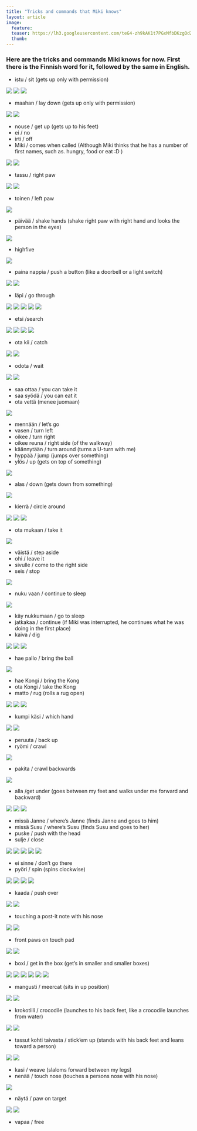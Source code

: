```yaml
---
title: "Tricks and commands that Miki knows"
layout: article
image:
  feature:
  teaser: https://lh3.googleusercontent.com/teG4-zh9kAK1t7PGxMfbDKzgOdZQtthVxFIwewGa5Gk=w245
  thumb:
---
```


### Here are the tricks and commands Miki knows for now. First there is the Finnish word for it, followed by the same in English. 

* istu / sit (gets up only with permission)

![](https://lh3.googleusercontent.com/l77cdyZg61vDEDKe99Tb0-VmuW0Ch4o7OrB6lMBRpIg=w245)
![](https://lh3.googleusercontent.com/GTOz_VG-Dwb4nF348VQLZc1yuGyRRtv-MEk15el2Q1U=w245)
![](https://lh3.googleusercontent.com/AzkUHM7LzsKgXUjOcNP442wZ_NIcdWIehTH2D_arnGs=w245)

* maahan / lay down (gets up only with permission)

![](https://lh3.googleusercontent.com/RdgfYjp0HzsSBcZR4BMOF3vtIUBvgqesm4a5G1q_z0s=w245)
![](https://lh3.googleusercontent.com/Si8eYmER7LukuQMbzqzaxoZnLGy408aG03PBwvwtsGg=w245)

* nouse / get up (gets up to his feet)
* ei / no
* irti / off
* Miki / comes when called (Although Miki thinks that he has a number of first names, such as. hungry, food or eat :D )

![](https://lh3.googleusercontent.com/T46elXbFVrbxPl2Js7auyv2kZSJvAmdMLGmPS590cr4=w245)
![](https://lh3.googleusercontent.com/DlfaBTOnwuIaODbVMsnLqCe1bobZQDHrxO07ziNwdJA=w245)

* tassu / right paw

![](https://lh3.googleusercontent.com/NwoEadbxY11lCtn8esH8S5DAeG7ye1VtxIUyXrpaxPY=w245)
![](https://lh3.googleusercontent.com/UQul_86wZHz1k9l_f4WiK7ovTxsLDQRUoMfkzOzOhG4=w245)

* toinen / left paw

![](https://lh3.googleusercontent.com/5FwhXNnO4G3GjnP5NBSyfjskFQvGNdIuOFwclCTJ7s8=w245)

* päivää / shake hands (shake right paw with right hand and looks the person in the eyes)

![](https://lh3.googleusercontent.com/u93ei2EfanOTigKHzoNz8dWafYL7YYx1IyYnaNuAfk4=w245)

* highfive

![](https://lh3.googleusercontent.com/iAclKdd_MoBaKrB6GNc6W8VOUHIAfG3T08Ry2m0IJts=w245)

* paina nappia / push a button (like a doorbell or a light switch)

![](https://lh3.googleusercontent.com/ZCveg_fIVMFJoqPJZE6YwIOLUG_eVHosRr_N87BRvWA=w245)
![](https://lh3.googleusercontent.com/WRnNzfp_d-9VO7npm6OstfZ02QEenlFgHVGQdsV5SWw=w245)

* läpi / go through

![](https://lh3.googleusercontent.com/V0byZAkne8I_OPPix1OibOw17jcbSNgKt4uConJmhHw=w245)
![](https://lh3.googleusercontent.com/ondAo46IzTo6I3RFE_7Vf7lHyZVgj9pqOCsZ2YTKO1Q=w245)
![](https://lh3.googleusercontent.com/gXHxbKCyeYj6Dxu8AUMVEFK8R9VirI8yRXJAFeUHmro=w245)
![](https://lh3.googleusercontent.com/Dv9gQSYg9n7rfuVXXB0ZRzK8ZYr2qVL30AKK9aSl22k=w245)
![](https://lh3.googleusercontent.com/8B9vXzYb9Okt-fZm62ts_cQStSbpS3wqoleUio4bXlw=w245)

* etsi /search

![](https://lh3.googleusercontent.com/G2O0H22zVGDqRpIFB-b1FDfaZ52LIMK2JRfbnCBsX2A=w245)
![](https://lh3.googleusercontent.com/J_YwpPXnDn32Az-d0f4MkmQqxgSfmz_iJgF2JYK04R0=w245)
![](https://lh3.googleusercontent.com/RGH21UGTgqYTItKrY6EvOScTWHDXMl9L_mWiol1qAfU=w245)
![](https://lh3.googleusercontent.com/5NP38_EKMruEhRSvlEneSRGrz72ETMwBwoiSZFA7AoQ=w245)

* ota kii / catch

![](https://lh3.googleusercontent.com/G73PqpKS2T6S4-sCOngSyEUzSpnFHOiN-T6hvU8rw8M=w245)
![](https://lh3.googleusercontent.com/n4Bog9kZkeORymOfXdOF8uCh4lSQYdHfjcSOVdoJseE=w245)

* odota / wait

![](https://lh3.googleusercontent.com/1ag025tJip4yM6pieZJ5Lltmemz3-jd3SJlvUy6ccWc=w245)
![](https://lh3.googleusercontent.com/LD0JKrXYSPCQ5DlbrUBeKRPqjkstFIbi_jJ5L3ZWWpg=w245)

* saa ottaa / you can take it
* saa syödä / you can eat it
* ota vettä (menee juomaan)

![](https://lh3.googleusercontent.com/ajRm1BWEJrDdvQnGOQ6SoNQgRZLQkLywyw_WIejwiBA=w245)

* mennään / let’s go
* vasen / turn left
* oikee / turn right
* oikee reuna / right side (of the walkway)
* käännytään / turn around (turns a U-turn with me)
* hyppää / jump (jumps over something)
* ylös / up (gets on top of something)

![](https://lh3.googleusercontent.com/cEMALzzu39Vj6eY-ipdwJB4SoxHe2hhelJN0g2_X5y4=w245)

* alas / down (gets down from something)

![](https://lh3.googleusercontent.com/EVOClj7rD1JrfCgxzm2A7dpe0JOwjXfnePHbiTfkDgI=w245)

* kierrä / circle around

![](https://lh3.googleusercontent.com/a8_8bGj8q0CkhQNj0z37k8sVLgy15-aYZIXP0mu0FF4=w245)
![](https://lh3.googleusercontent.com/ZKG3q0bDt6f8yf5EsKT_D1dJDQvCQpoZUCcxHZ7uVC4=w245)
![](https://lh3.googleusercontent.com/oXIKJnDGmF8tnbnRIa0ziLtlYQVpos2lM2tYwL5axvM=w245)

* ota mukaan / take it 

![](https://lh3.googleusercontent.com/FXrh1EHMjvEorrVpo4GdfezAkPrepeUC8OxZwZd35mY=w245)

* väistä / step aside
* ohi / leave it
* sivulle / come to the right side
* seis / stop

![](https://lh3.googleusercontent.com/kwM7qRJ6RPFfBiJhzLzmYaV9Orqu2LdFTfmU9RRal7s=w245)

* nuku vaan / continue to sleep

![](https://lh3.googleusercontent.com/XwOTvMwWrTfgOTweQNJ7Ie-ItekuRxUVWWAIJDmzYyE=w245)

* käy nukkumaan / go to sleep
* jatkakaa / continue (if Miki was interrupted, he continues what he was doing in the first place)
* kaiva / dig

![](https://lh3.googleusercontent.com/6sUQ9wJgVkkGdpO9AJrYWkUbV7C7ykfu0JWnRjqZdKI=w245)
![](https://lh3.googleusercontent.com/csOlK3W_xnVg551KCuycFfBcGVrFNd0LGo7xGXmS6Cs=w245)
![](https://lh3.googleusercontent.com/H_UHX9bOb-hwfv7tlKnWIqMXu2eQzP4Axfei_mrPPj4=w245)

* hae pallo / bring the ball

![](https://lh3.googleusercontent.com/JnjcM-DuW7bea3dqLxvpjtGRoa6Jvh-yibWJ_nBELCE=w245)

* hae Kongi / bring the Kong
* ota Kongi / take the Kong
* matto / rug (rolls a rug open)

![](https://lh3.googleusercontent.com/tzwMVo8JQPRmlQskzMVPIMw3Hy0PievUQ6ZtaswkPrU=w245)
![](https://lh3.googleusercontent.com/BqO3JWHruMNIs5exf0XSE2OnVHYNvmpK_VlaHJg7OE0=w245)
![](https://lh3.googleusercontent.com/nXRproFkQov6RpzRdsPVg85V_bmFM3m2fk0zR54dAfs=w245)

* kumpi käsi / which hand

![](https://lh3.googleusercontent.com/_CQksT9ywhV0dqgC6sWa6-pWuhBOg5p6lYKw4BzC2hQ=w245)
![](https://lh3.googleusercontent.com/qU2Zo3whgbidDYMMQn7Rn7h4EVzucGtiGiyl3rabkSw=w245)

* peruuta / back up
* ryömi / crawl

![](https://lh3.googleusercontent.com/f_SHotxX6lsnD8lFYkvcj7mfuSmo7sNhVnrS8IhS344=w245)

* pakita / crawl backwards

![](https://lh3.googleusercontent.com/pjlFzKhdMQTEfBPSE28AM6ABgHJoQ9qnRxdcgkQhbZU=w245)

* alla /get under (goes between my feet and walks under me forward and backward)

![](https://lh3.googleusercontent.com/Jte9QzXnG9y3spsXP-v9ghYXQ34d9OdNxMOkzxkh5mU=w245)
![](https://lh3.googleusercontent.com/oy65J7blGGutNfFKeWP9CmWfjTHt3asTOpyuTSRh2Ek=w245)
![](https://lh3.googleusercontent.com/D5MSvDBq4fKaduw66UJZjVyETVv1ALEX_ILlmKSId1U=w245)

* missä Janne / where’s Janne (finds Janne and goes to him)
* missä Susu / where’s Susu (finds Susu and goes to her)
* puske / push with the head
* sulje / close

![](https://lh3.googleusercontent.com/V3sLahwgGFwuTlVWyKE5RZnz3RYpIvhPXqhJ6LQ2i5A=w245)
![](https://lh3.googleusercontent.com/xzXw0xjcKKgprlIcIeYF_Pzozcp4Kah7sEaIaj2xuV4=w245)
![](https://lh3.googleusercontent.com/Q5qWO24ZZUetMbRlSF2S955ftsqPNb9XBBPX81blQX8=w245)
![](https://lh3.googleusercontent.com/q5OgzY-3-i-D7COoPtJb5-7abot6oAQChjUbeIB346o=w245)
![](https://lh3.googleusercontent.com/N3HSgV2ZzFTSg_YcCDPqHz1wenBlXW5s-d-2BaKjxag=w245)

* ei sinne / don’t go there
* pyöri / spin (spins clockwise)

![](https://lh3.googleusercontent.com/ZD1PTOR3YylUBeTKmulmd1y4rR9ctzNmoBGyzqcumno=w245)
![](https://lh3.googleusercontent.com/jbhwRb_kF6IiTvwrRRLhYYhu6G-B3k_uDvc4rDZ_lQM=w245)
![](https://lh3.googleusercontent.com/T4_nHc6dlY-01qB9u6jtXCMzO2iG0PsyfJwaUeP3a0U=w245)
![](https://lh3.googleusercontent.com/6ZgZZi9vuj9S4KH_sbCLQtVXULsfqWA8AN0zf6U8tYc=w245)

* kaada / push over

![](https://lh3.googleusercontent.com/EdyHVb13IbFbhrT83BFQen42fSr1SJ2U6eCkHB5eVmY=w245)
![](https://lh3.googleusercontent.com/hNxPRi1FtnVwElU9GORx2jm4Wx0r7LZ3wepsC-l3CR8=w245)

* touching a post-it note with his nose

![](https://lh3.googleusercontent.com/N0ZL5ovJA-93qPjmc7Ekztazeu976x2QeT8zDkxXwH8=w245)
![](https://lh3.googleusercontent.com/7CxiuHgQk4MT1TtolC7nOOfIJ5eD5NyT0qN1WcO81OM=w245)

* front paws on touch pad

![](https://lh3.googleusercontent.com/LAz4Y2VtuLUlafykTERwJeni6w9FG3pvIoSn63sPF9Y=w245)
![](https://lh3.googleusercontent.com/L24nTvpXyRPkC4mSIY_HabZWmGrF8Pkp-CaYWQj2wl8=w245)

* boxi / get in the box (get’s in smaller and smaller boxes)

![](https://lh3.googleusercontent.com/m_FNe_z-kBMhO4V4cj6lU5CW6UgnPLBl0PURLyNfqlI=w245)
![](https://lh3.googleusercontent.com/WK0-4bpPu7BDg-hGRoQs_QrxvgMS78u-Iv92Dn9w9-Q=w245)
![](https://lh3.googleusercontent.com/NxHoNxbkbC1TAT0ubEiqDh9AcPAW5xVbiq5S_VjKKYA=w245)
![](https://lh3.googleusercontent.com/gO8a6DNtHXOrJGOUSAo4EMb9yDp7s-4HZ7VSXKLieK8=w245)
![](https://lh3.googleusercontent.com/dC0RPFqd2kCVAUf0OGA2i5E5egQhhHQrH_-LLRf7ITQ=w245)
![](https://lh3.googleusercontent.com/OSFi3p17bYXODb8RC85Fo8Hbm8vsM4IMjOJ0dFXe2Ow=w245)

* mangusti / meercat (sits in up position)

![](https://lh3.googleusercontent.com/8OjwWKDL2fhVFu8ssZ-hxJIHul93Tyv39qhBrgW_-1g=w245)
![](https://lh3.googleusercontent.com/_D9Ecyr906vcBYuNW_WjtcLgGjQrzqO4VLRaEEkHLi4=w245)

* krokotiili / crocodile (launches to his back feet, like a crocodile launches from water)

![](https://lh3.googleusercontent.com/HGDs8l3PTzWnXalQc2ofWQ28ZfsbvYSvhZVo6n5T3mk=w245)
![](https://lh3.googleusercontent.com/PfoMOCt0KJaCT4aUqiPNOLi7CPyK8dvkL2vARrbwID0=w245)

* tassut kohti taivasta / stick’em up (stands with his back feet and leans toward a person)

![](https://lh3.googleusercontent.com/UKqYWPTSRH61-vK444yP2reyiHafdhvuN6GiaM2yf1k=w245)
![](https://lh3.googleusercontent.com/Y4iRaZ3gKptdx634n6GO2VtnrEwVnLGDdnlipHb1Vmw=w245)

* kasi / weave (slaloms forward between my legs)
* nenää / touch nose (touches a persons nose with his nose)

![](https://lh3.googleusercontent.com/i9dgsuMl79uJqlbgROj39N-szApa8wIpjfFYcjQBoHQ=w245)

* näytä / paw on target

![](https://lh3.googleusercontent.com/prPpAD7p60pZTPZ0dGpwhdLTvFHWIx4-QQIIypdFWtc=w245)
![](https://lh3.googleusercontent.com/M2GlcWPFGU9ga045OMmy8tZAIcq-J91Ju3ny9GKMpeo=w245)

* vapaa / free
